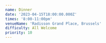 ```yaml
---
name: Dinner
date: '2023-04-15T18:00:00.000Z'
times: '8:00-11:00pm'
venueName: 'Radisson Grand Place, Brussels'
difficulty: All Welcome
priority: 10
---
```








